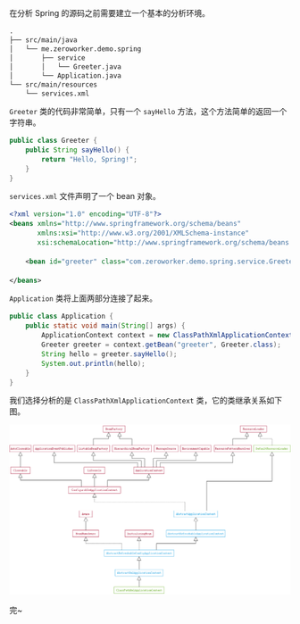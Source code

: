 在分析 Spring 的源码之前需要建立一个基本的分析环境。

```
.
├── src/main/java
│   └── me.zeroworker.demo.spring
│       ├── service
│       │   └── Greeter.java
│       └── Application.java
└── src/main/resources
    └── services.xml
```

`Greeter` 类的代码非常简单，只有一个 `sayHello` 方法，这个方法简单的返回一个字符串。

```java
public class Greeter {
    public String sayHello() {
        return "Hello, Spring!";
    }
}
```

`services.xml` 文件声明了一个 bean 对象。

```xml
<?xml version="1.0" encoding="UTF-8"?>
<beans xmlns="http://www.springframework.org/schema/beans"
       xmlns:xsi="http://www.w3.org/2001/XMLSchema-instance"
       xsi:schemaLocation="http://www.springframework.org/schema/beans http://www.springframework.org/schema/beans/spring-beans.xsd">

    <bean id="greeter" class="com.zeroworker.demo.spring.service.Greeter"/>

</beans>
```

`Application` 类将上面两部分连接了起来。

```java
public class Application {
    public static void main(String[] args) {
        ApplicationContext context = new ClassPathXmlApplicationContext("services.xml");
        Greeter greeter = context.getBean("greeter", Greeter.class);
        String hello = greeter.sayHello();
        System.out.println(hello);
    }
}
```

我们选择分析的是 `ClassPathXmlApplicationContext` 类，它的类继承关系如下图。

![](image/ClassPathXmlApplicationContext.png)

完~
